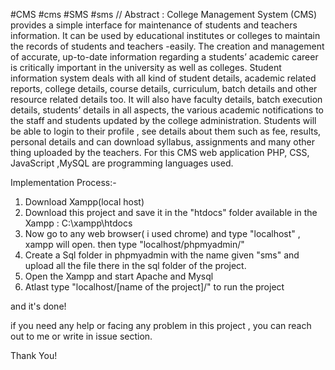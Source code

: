 #CMS #cms #SMS #sms //
 Abstract : 
College Management System (CMS) provides a simple interface for maintenance of students and teachers information. It can be used by educational institutes or colleges to maintain the records of students and teachers -easily. The creation and management of accurate, up-to-date information regarding a students’ academic career is critically important in the university as well as colleges. Student information system deals with all kind of student details, academic related reports, college details, course details, curriculum, batch details and other resource related details too. It will also have faculty details, batch execution details, students’ details in all aspects, the various academic notifications to the staff and students updated by the college administration. Students will be able to login to their profile , see details about them such as fee, results, personal details and can download syllabus, assignments and many other thing uploaded by the teachers. For this CMS web application PHP, CSS, JavaScript ,MySQL are programming languages used.

Implementation Process:-
1. Download Xampp(local host)
2. Download this project and save it in the "htdocs" folder available in the Xampp : C:\xampp\htdocs
3. Now go to any web browser( i used chrome) and type "localhost" , xampp will open. then type "localhost/phpmyadmin/"
4. Create a Sql folder in phpmyadmin with the name given "sms" and upload all the file there in the sql folder of the project.
5. Open the Xampp and start Apache and Mysql
6. Atlast type "localhost/[name of the project]/" to run the project

and it's done!

if you need any help or facing any problem in this project , you can reach out to me or write in issue section.

Thank You!


 
